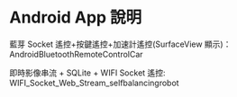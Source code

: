 # Android App 說明

藍芽 Socket 遙控+按鍵遙控+加速計遙控(SurfaceView 顯示)：  
  AndroidBluetoothRemoteControlCar

即時影像串流 + SQLite + WIFI Socket 遙控:  
  WIFI_Socket_Web_Stream_selfbalancingrobot
